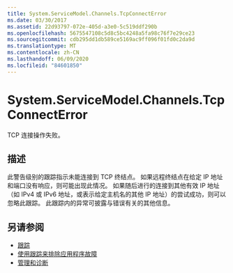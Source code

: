 ```yaml
---
title: System.ServiceModel.Channels.TcpConnectError
ms.date: 03/30/2017
ms.assetid: 22d93797-072e-405d-a3e0-5c519ddf290b
ms.openlocfilehash: 5675547108c5d8c5bc4248a5fa98c76f7e29ce23
ms.sourcegitcommit: cdb295dd1db589ce5169ac9ff096f01fd0c2da9d
ms.translationtype: MT
ms.contentlocale: zh-CN
ms.lasthandoff: 06/09/2020
ms.locfileid: "84601850"
---
```

# <a name="systemservicemodelchannelstcpconnecterror"></a>System.ServiceModel.Channels.TcpConnectError
TCP 连接操作失败。  
  
## <a name="description"></a>描述  
 此警告级别的跟踪指示未能连接到 TCP 终结点。 如果远程终结点在给定 IP 地址和端口没有响应，则可能出现此情况。 如果随后进行的连接到其他有效 IP 地址（如 IPv4 或 IPv6 地址，或表示给定主机名的其他 IP 地址）的尝试成功，则可以忽略此跟踪。 此跟踪内的异常可披露与错误有关的其他信息。  
  
## <a name="see-also"></a>另请参阅

- [跟踪](index.md)
- [使用跟踪来排除应用程序故障](using-tracing-to-troubleshoot-your-application.md)
- [管理和诊断](../index.md)
